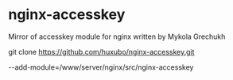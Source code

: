 # nginx-accesskey
Mirror of accesskey module for nginx written by Mykola Grechukh

git clone https://github.com/huxubo/nginx-accesskey.git

--add-module=/www/server/nginx/src/nginx-accesskey
